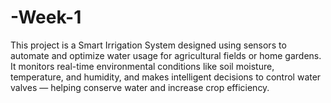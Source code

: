 # -Week-1
This project is a Smart Irrigation System designed using sensors  to automate and optimize water usage for agricultural fields or home gardens. It monitors real-time environmental conditions like soil moisture, temperature, and humidity, and makes intelligent decisions to control water valves — helping conserve water and increase crop efficiency.
